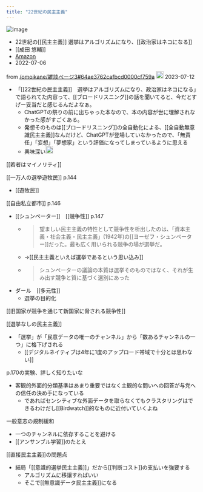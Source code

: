 ```yaml
---
title: "22世紀の民主主義"
---
```


![image](https://gyazo.com/f832237c051668add37b0254e50161c0/thumb/1000)
- 22世紀の[[民主主義]] 選挙はアルゴリズムになり、[[政治家はネコになる]]
- [[成田 悠輔]]
- [Amazon](https://amzn.to/3pOf1er)
- 2022-07-06

from [/omoikane/雑談ページ3#64ae3762cafbcd0000cf759a](https://scrapbox.io/omoikane/雑談ページ3#64ae3762cafbcd0000cf759a)
<img src='https://scrapbox.io/api/pages/omoikane/tokoroten/icon' alt='/omoikane/tokoroten.icon' height="19.5"/> 2023-07-12
- 「[[22世紀の民主主義]]　選挙はアルゴリズムになり、政治家はネコになる」で語られてた内容って、[[ブロードリスニング]]の話を聞いてると、今だとすげー妥当だと感じるんだよなぁ。
    - ChatGPTの祭りの前に出ちゃった本なので、本の内容が世に理解されなかった感がすごくある。
    - 発想そのものは[[ブロードリスニング]]の全自動化による、[[全自動無意識民主主義]]なんだけど、ChatGPTが登場していなかったので、「無責任」「妄想」「夢想家」という評価になってしまっているように思える
    - 興味深い<img src='https://scrapbox.io/api/pages/nishio/nishio/icon' alt='nishio.icon' height="19.5"/>

[[若者はマイノリティ]]

[[一万人の選挙遊牧民]] p.144
- [[遊牧民]]

[[自由私立都市]] p.146
- [[シュンペーター]]　[[競争性]] p.147
    - > 望ましい民主主義の特性として競争性を析出したのは、「資本主義・社会主義・民主主義」(1942年)の[[ヨーゼフ・シュンペーター]]だった。最も広く用いられる競争の場が選挙だ。
    - →[[民主主義といえば選挙であるという思い込み]]
    - > シュンペーターの議論の本質は選挙そのものではなく、それが生み出す競争と質に基づく選別にあった
- ダール　[[多元性]]
    - 選挙の目的化

[[旧国家が競争を通じて新国家に脅される競争性]]


[[選挙なしの民主主義]]
- 「選挙」が「民意データの唯一のチャンネル」から「数あるチャンネルの一つ」に格下げされる
    - [[デジタルネイティブは4年に1度のアップロード帯域で十分とは思わない]]


p.170の実験、詳しく知りたいな
- 客観的外面的分類基準はあまり重要ではなく主観的な問いへの回答が与党への信任の決め手になっている
    - であればセンシティブな外面データを取らなくてもクラスタリングはできるわけだし[[Birdwatch]]的なものに近付いていくよね

一般意志の規制緩和
- 一つのチャンネルに依存することを避ける
- [[アンサンブル学習]]のたとえ

[[直接民主主義]]の問題点
- 結局「[[意識的選挙民主主義]]」だから[[判断コスト]]の支払いを強要する
    - アルゴリズムに移譲すればいい
    - そこで[[無意識データ民主主義]]になる

